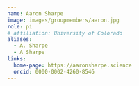 ```yaml
---
name: Aaron Sharpe
image: images/groupmembers/aaron.jpg
role: pi
# affiliation: University of Colorado
aliases:
  - A. Sharpe
  - A Sharpe
links:
  home-page: https://aaronsharpe.science
  orcid: 0000-0002-4260-8546
---
```


<!-- Lorem ipsum dolor sit amet, consectetur adipiscing elit, sed do eiusmod tempor incididunt ut labore et dolore magna aliqua.
Faucibus purus in massa tempor nec feugiat nisl pretium fusce.
Elit at imperdiet dui accumsan.
Duis tristique sollicitudin nibh sit amet commodo nulla facilisi.
Vitae elementum curabitur vitae nunc sed velit dignissim sodales.
Lacinia at quis risus sed vulputate odio ut.
Magna eget est lorem ipsum. -->
